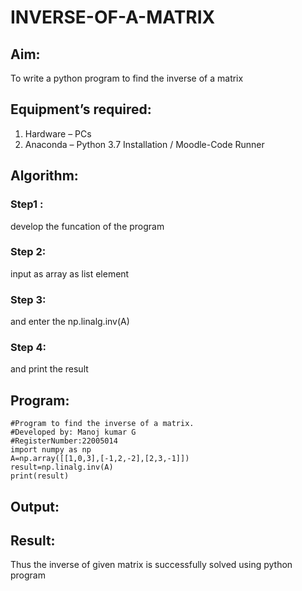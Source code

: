 # INVERSE-OF-A-MATRIX
## Aim:
To write a python program to find the inverse of a matrix
## Equipment’s required:
1. 	Hardware – PCs
2. 	Anaconda – Python 3.7 Installation / Moodle-Code Runner
## Algorithm:
### Step1 : 
develop the funcation of the program
### Step 2: 
input as array as list element
### Step 3: 
and enter the np.linalg.inv(A)
### Step 4: 
and print the result
## Program:
```
#Program to find the inverse of a matrix.
#Developed by: Manoj kumar G
#RegisterNumber:22005014
import numpy as np
A=np.array([[1,0,3],[-1,2,-2],[2,3,-1]])
result=np.linalg.inv(A)
print(result)
```
## Output:

## Result:
Thus the inverse of given matrix is successfully solved using python program
